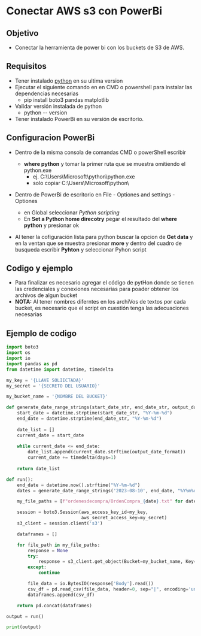 # Conectar AWS s3 con PowerBi
## Objetivo
- Conectar la herramienta de power bi con los buckets de S3 de AWS.
## Requisitos
- Tener instalado [python](https://www.python.org/downloads/) en su ultima version
- Ejecutar el siguiente comando en en CMD o powershell para instalar las dependencias necesarias
  - pip install boto3 pandas matplotlib
- Validar versión instalada de python
  - python -- version 
- Tener instalado PowerBi en su versión de escritorio.

## Configuracion PowerBi
- Dentro de la misma consola de comandas CMD o powerShell escribir
  - **where python** y tomar la primer ruta que se muestra omitiendo el python.exe
    - ej. C:\Users\Microsoft\python\python.exe
    - solo copiar C:\Users\Microsoft\python\

- Dentro de PowerBi de escritorio en File - Optiones and settings - Optiones
  - en Global seleccionar *Python scripting*
  - En **Set a Python home direcotry** pegar el resultado del **where python** y presionar ok

- Al tener la cofiguración lista para python buscar la opcion de **Get data** y en la ventan que se muestra presionar **more** y dentro del cuadro de busqueda escribir **Pyhton** y seleccionar Pyhon script

## Codigo y ejemplo
- Para finalizar es necesario agregar el código de pytHon donde se tienen las credenciales y conexiones necesarias para poader obtener los archivos de algun bucket
- **NOTA:** Al tener nombres diferntes en los archiVos de textos por cada bucket, es necesario que el script en cuestión tenga las adecuaciones necesarias

## Ejemplo de codigo
```python
import boto3
import os
import io
import pandas as pd
from datetime import datetime, timedelta

my_key = '{LLAVE SOLIICTADA}'
my_secret = '{SECRETO DEL USUARIO}'

my_bucket_name = '{NOMBRE DEL BUCKET}'

def generate_date_range_strings(start_date_str, end_date_str, output_date_format):
    start_date = datetime.strptime(start_date_str, "%Y-%m-%d")
    end_date = datetime.strptime(end_date_str, "%Y-%m-%d")
    
    date_list = []
    current_date = start_date
    
    while current_date <= end_date:
        date_list.append(current_date.strftime(output_date_format))
        current_date += timedelta(days=1)
    
    return date_list

def run():
    end_date = datetime.now().strftime("%Y-%m-%d")
    dates = generate_date_range_strings('2023-08-10', end_date, "%Y%m%d")

    my_file_paths = [f"ordenesdecompra/OrdenCompra_{date}.txt" for date in dates]

    session = boto3.Session(aws_access_key_id=my_key,
                            aws_secret_access_key=my_secret)
    s3_client = session.client('s3')

    dataframes = []

    for file_path in my_file_paths:
        response = None
        try:
            response = s3_client.get_object(Bucket=my_bucket_name, Key=file_path)
        except:
            continue

        file_data = io.BytesIO(response['Body'].read())
        csv_df = pd.read_csv(file_data, header=0, sep="|", encoding='unicode_escape')
        dataframes.append(csv_df)

    return pd.concat(dataframes)

output = run()

print(output)
